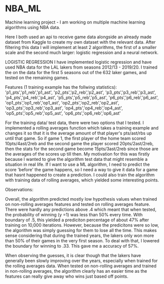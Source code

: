 # NBA_ML

Machine learning project - I am working on multiple machine learning algorithms using NBA data.

Here I both used an api to receive game data alongside an already made dataset from Kaggle to create my own dataset with the relevant data. After filtering this data
I will implement at least 2 algorithms, the first of a smaller scale and the second much larger: logistic regression and a neural network.


LOGISTIC REGRESSION
I have implemented logistic regression and have used NBA data for the LAL lakers from seasons 2012/13 - 2019/20. I trained the on the data for the first 5 seasons out of the 
632 laker games, and tested on the remaining games. 

Features (1 training example has the follwing statistics): 
                'p1_pts','p1_reb','p1_ast',
                'p2_pts','p2_reb','p2_ast',
                'p3_pts','p3_reb','p3_ast',
                'p4_pts','p4_reb','p4_ast',
                'p5_pts','p5_reb','p5_ast',
                'p6_pts','p6_reb','p6_ast',
                'op1_pts','op1_reb','op1_ast',
                'op2_pts','op2_reb','op2_ast',
                'op3_pts','op3_reb','op3_ast',
                'op4_pts','op4_reb','op4_ast',
                'op5_pts','op5_reb','op5_ast',
                'op6_pts','op6_reb','op6_ast'
 
For the training data/ test data, there were two options that I tested. I implemented a rolling averages function which takes a training example and changes it so that it is 
the average amount of that player's pts/ast/rbs up until that game. So if game 1, the first player of the home team scored 10pts/4ast/2reb and the second game the player scored 
20pts/2ast/2reb, then the stats for the second game become 15pts/3ast/2reb since those are the averages of the scores up till then. My motivation for this was firstly because 
I wanted to give the algorithm test data that might resemble a situation in real life. If I want to use a ML algorithm, I need to predict the score 'before' the game happens, 
so I need a way to give it data for a game that hasnt happened to create a prediction. I could also train the algorithm with training data of rolling averages, which yielded 
some interesting points.

Observations:

Overall, the algorithm predicted mostly low hypothesis values when trained on non-rolling averages features and tested on rolling averages feature. There were hardly any 
predictions above .4 which meant that when tested, the probability of winning (y =1) was less than 50% every time. With boundary of .5, this yielded a prediciton percentage 
of about 47% after training on 10,000 iterations. However, because the predicitons were so low, the algorithm was simply guessing for them to lose all the time. 
This makes sense considering that during the trained years, the lakers only won more than 50% of their games in the very first season. To deal with that, I lowered the boundary 
for winning to .33. This gave me a accuracy of 57%. 

When observing the guesses, it is clear though that the lakers have generally been slowly improving over the years, especially when trained for the rolling averages data. 
When tested on non-rolling averages and trained in non-rolling averages, the algorithm clearly has an easier time as the features can really give away who wins just based off 
points. 





